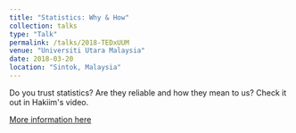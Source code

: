 ```yaml
---
title: "Statistics: Why & How"
collection: talks
type: "Talk"
permalink: /talks/2018-TEDxUUM
venue: "Universiti Utara Malaysia"
date: 2018-03-20
location: "Sintok, Malaysia"
---
```


Do you trust statistics? Are they reliable and how they mean to us? Check it out in Hakiim's video.

[More information here](https://www.ted.com/talks/ahmad_hakiim_bin_jamaluddin_statistics_why_how)
